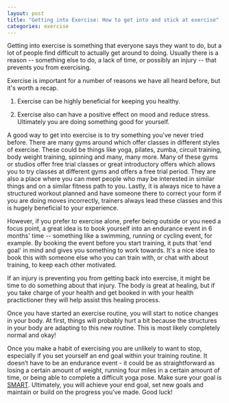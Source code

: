 ```yaml
---
layout: post
title: "Getting into Exercise: How to get into and stick at exercise"
categories: exercise
---
```


Getting into exercise is something that everyone says they want to do, but a lot of people find difficult to actually get around to doing. Usually there is a reason -- something else to do, a lack of time, or possibly an injury -- that prevents you from exercising.

Exercise is important for a number of reasons we have all heard before, but it's worth a recap.

1.  Exercise can be highly beneficial for keeping you healthy.

2.  Exercise also can have a positive effect on mood and reduce stress. Ultimately you are doing something good for yourself.

A good way to get into exercise is to try something you've never tried before. There are many gyms around which offer classes in different styles of exercise. These could be things like yoga, pilates, zumba, circuit training, body weight training, spinning and many, many more. Many of these gyms or studios offer free trial classes or great introductory offers which allows you to try classes at different gyms and offers a free trial period. They are also a place where you can meet people who may be interested in similar things and on a similar fitness path to you. Lastly, it is always nice to have a structured workout planned and have someone there to correct your form if you are doing moves incorrectly, trainers always lead these classes and this is hugely beneficial to your experience.

However, if you prefer to exercise alone, prefer being outside or you need a focus point, a great idea is to book yourself into an endurance event in 6 months' time -- something like a swimming, running or cycling event, for example. By booking the event before you start training, it puts that 'end goal' in mind and gives you something to work towards. It's a nice idea to book this with someone else who you can train with, or chat with about training, to keep each other motivated.

If an injury is preventing you from getting back into exercise, it might be time to do something about that injury. The body is great at healing, but if you take charge of your health and get booked in with your health practictioner they will help assist this healing process.

Once you have started an exercise routine, you will start to notice changes in your body. At first, things will probably hurt a bit because the structures in your body are adapting to this new routine. This is most likely completely normal and okay!

Once you make a habit of exercising you are unlikely to want to stop, especially if you set yourself an end goal within your training routine. It doesn’t have to be an endurance event - it could be as straightforward as losing a certain amount of weight, running four miles in a certain amount of time, or being able to complete a difficult yoga pose. Make sure your goal is [SMART](https://www.smartsheet.com/blog/essential-guide-writing-smart-goals). Ultimately, you will achieve your end goal, set new goals and maintain or build on the progress you’ve made. Good luck!
